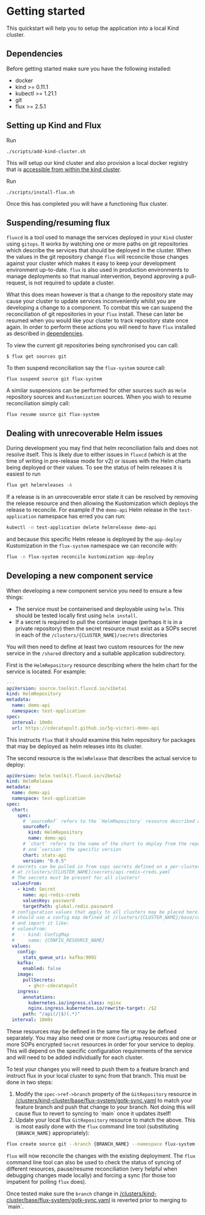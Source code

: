 # Getting started

This quickstart will help you to setup the application into a local Kind cluster.

## Dependencies

<!-- TODO: Improve dependency documentation and how to install -->

Before getting started make sure you have the following installed:

- docker
- kind >= 0.11.1
- kubectl >= 1.21.1
- git
- flux >= 2.5.1

## Setting up Kind and Flux

Run

```console
./scripts/add-kind-cluster.sh
```

This will setup our kind cluster and also provision a local docker registry that is [accessible from within the kind cluster](https://kind.sigs.k8s.io/docs/user/local-registry/#using-the-registry).

Run

```console
./scripts/install-flux.sh
```

Once this has completed you will have a functioning flux cluster.

## Suspending/resuming flux

`fluxcd` is a tool used to manage the services deployed in your `Kind` cluster using `gitops`. It works by watching one or more paths on git repositories which describe the services that should be deployed in the cluster. When the values in the git repository change `flux` will reconcile those changes against your cluster which makes it easy to keep your development environment up-to-date. `flux` is also used in production environments to manage deployments so that manual intervention, beyond approving a pull-request, is not required to update a cluster.

What this does mean however is that a change to the repository state may cause your cluster to update services inconveniently whilst you are developing a change to a component. To combat this we can suspend the reconciliation of git repositories in your `flux` install. These can later be resumed when you would like your cluster to track repository state once again. In order to perform these actions you will need to have `flux` installed as described in [dependencies](#dependencies).

To view the current git repositories being synchronised you can call:

```console
$ flux get sources git
```

To then suspend reconciliation say the `flux-system` source call:

```console
flux suspend source git flux-system
```

A similar suspensions can be performed for other sources such as `Helm` repository sources and `Kustomization` sources. When you wish to resume reconciliation simply call:

```console
flux resume source git flux-system
```

## Dealing with unrecoverable Helm issues

During development you may find that helm reconciliation fails and does not resolve itself. This is likely due to either issues in `fluxcd` (which is at the time of writing in pre-release mode for v2) or issues with the Helm charts being deployed or their values. To see the status of helm releases it is easiest to run

```sh
flux get helmreleases -A
```

If a release is in an unrecoverable error state it can be resolved by removing the release resource and then allowing the Kustomization which deploys the release to reconcile. For example if the `demo-api` Helm release in the `test-application` namespace has erred you can run:

```sh
kubectl -n test-application delete helmrelease demo-api
```

and because this specific Helm release is deployed by the `app-deploy` Kustomization in the `flux-system` namespace we can reconcile with:

```sh
flux -n flux-system reconcile kustomization app-deploy
```

## Developing a new component service

When developing a new component service you need to ensure a few things:

- The service must be containerised and deployable using `helm`. This should be tested locally first using `helm install`.
- If a secret is required to pull the container image (perhaps it is in a private repository) then the secret resource must exist as a SOPs secret in each of the `/clusters/{CLUSTER_NAME}/secrets` directories

You will then need to define at least two custom resources for the new service in the `/shared` directory and a suitable application subdirectory.

First is the `HelmRepository` resource describing where the helm chart for the service is located. For example:

```yaml
---
apiVersion: source.toolkit.fluxcd.io/v1beta1
kind: HelmRepository
metadata:
  name: demo-api
  namespace: test-application
spec:
  interval: 10m0s
  url: https://cdecatapult.github.io/5g-victori-demo-api
```

This instructs `flux` that it should examine this helm repository for packages that may be deployed as helm releases into its cluster.

The second resource is the `HelmRelease` that describes the actual service to deploy:

```yaml
apiVersion: helm.toolkit.fluxcd.io/v2beta2
kind: HelmRelease
metadata:
  name: demo-api
  namespace: test-application
spec:
  chart:
    spec:
      # `sourceRef` refers to the `HelmRepository` resource described above
      sourceRef:
        kind: HelmRepository
        name: demo-api
      # `chart` refers to the name of the chart to deploy from the repository
      # and `version` the specific version
      chart: stats-api
      version: "0.0.5"
  # secrets can be pulled in from sops secrets defined on a per-cluster basis
  # at /clusters/{CLUSTER_NAME}/secrets/api-redis-creds.yaml
  # The secrets must be present for all clusters!
  valuesFrom:
    - kind: Secret
      name: api-redis-creds
      valuesKey: password
      targetPath: global.redis.password
  # configuration values that apply to all clusters may be placed here. Per cluster configuration
  # should use a config map defined at /clusters/{CLUSTER_NAME}/base/config/{CONFIG_NAME}.yaml
  # and import it like:
  # valuesFrom:
  #   - kind: ConfigMap
  #     name: {CONFIG_RESOURCE_NAME}
  values:
    config:
      stats_queue_uri: kafka:9092
    kafka:
      enabled: false
    image:
      pullSecrets:
        - ghcr-cdecatapult
    ingress:
      annotations:
        kubernetes.io/ingress.class: nginx
        nginx.ingress.kubernetes.io/rewrite-target: /$2
      path: "/api(/|$)(.*)"
  interval: 10m0s
```

These resources may be defined in the same file or may be defined separately. You may also need one or more `ConfigMap` resources and one or more SOPs encrypted `Secret` resources in order for your service to deploy. This will depend on the specific configuration requirements of the service and will need to be added individually for each cluster.

To test your changes you will need to push them to a feature branch and instruct flux in your local cluster to sync from that branch. This must be done in two steps:

1. Modify the `spec->ref->branch` property of the `GitRepository` resource in [/clusters/kind-cluster/base/flux-system/gotk-sync.yaml](`../clusters/kind-cluster/base/flux-system/gotk-sync.yaml) to match your feature branch and push that change to your branch. Not doing this will cause flux to revert to syncing to `main` once it updates itself!
2. Update your local flux `GitRepository` resource to match the above. This is most easily done with the `flux` command line tool (substituting `{BRANCH_NAME}` appropriately):

```sh
flux create source git --branch {BRANCH_NAME} --namespace flux-system --secret-ref flux-system --url https://github.com/digicatapult/sqnc-flux-infra.git flux-system
```

`flux` will now reconcile the changes with the existing deployment. The `flux` command line tool can also be used to check the status of syncing of different resources, pause/resume reconciliation (very helpful when debugging changes made locally) and forcing a sync (for those too impatient for polling `flux` does).

Once tested make sure the `branch` change in [/clusters/kind-cluster/base/flux-system/gotk-sync.yaml](`../clusters/kind-cluster/base/flux-system/gotk-sync.yaml) is reverted prior to merging to `main`.
